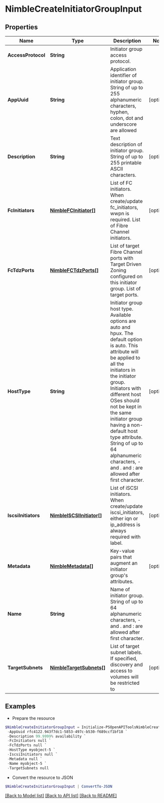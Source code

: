 # NimbleCreateInitiatorGroupInput
## Properties

Name | Type | Description | Notes
------------ | ------------- | ------------- | -------------
**AccessProtocol** | **String** | Initiator group access protocol. | 
**AppUuid** | **String** | Application identifier of initiator group. String of up to 255 alphanumeric characters, hyphen, colon, dot and underscore are allowed | [optional] 
**Description** | **String** | Text description of initiator group. String of up to 255 printable ASCII characters. | [optional] 
**FcInitiators** | [**NimbleFCInitiator[]**](NimbleFCInitiator.md) | List of FC initiators. When create/update fc_initiators, wwpn is required. List of Fibre Channel initiators. | [optional] 
**FcTdzPorts** | [**NimbleFCTdzPorts[]**](NimbleFCTdzPorts.md) | List of target Fibre Channel ports with Target Driven Zoning configured on this initiator group. List of target ports. | [optional] 
**HostType** | **String** | Initiator group host type. Available options are auto and hpux. The default option is auto. This attribute will be applied to all the initiators in the initiator group. Initiators with different host OSes should not be kept in the same initiator group having a non-default host type attribute. String of up to 64 alphanumeric characters, - and . and : are allowed after first character. | [optional] 
**IscsiInitiators** | [**NimbleISCSIInitiator[]**](NimbleISCSIInitiator.md) | List of iSCSI initiators. When create/update iscsi_initiators, either iqn or ip_address is always required with label. | [optional] 
**Metadata** | [**NimbleMetadata[]**](NimbleMetadata.md) | Key-value pairs that augment an initiator group&#39;s attributes. | [optional] 
**Name** | **String** | Name of initiator group. String of up to 64 alphanumeric characters, - and . and : are allowed after first character. | 
**TargetSubnets** | [**NimbleTargetSubnets[]**](NimbleTargetSubnets.md) | List of target subnet labels. If specified, discovery and access to volumes will be restricted to | [optional] 

## Examples

- Prepare the resource
```powershell
$NimbleCreateInitiatorGroupInput = Initialize-PSOpenAPIToolsNimbleCreateInitiatorGroupInput  -AccessProtocol iscsi `
 -AppUuid rfc4122.943f7dc1-5853-497c-b530-f689ccf1bf18 `
 -Description 99.9999% availability `
 -FcInitiators null `
 -FcTdzPorts null `
 -HostType myobject-5 `
 -IscsiInitiators null `
 -Metadata null `
 -Name myobject-5 `
 -TargetSubnets null
```

- Convert the resource to JSON
```powershell
$NimbleCreateInitiatorGroupInput | ConvertTo-JSON
```

[[Back to Model list]](../README.md#documentation-for-models) [[Back to API list]](../README.md#documentation-for-api-endpoints) [[Back to README]](../README.md)


